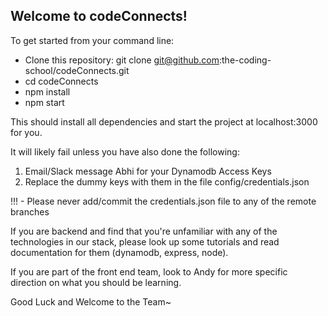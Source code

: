 ## Welcome to codeConnects!

To get started from your command line:

-  Clone this repository: git clone git@github.com:the-coding-school/codeConnects.git
-  cd codeConnects
-  npm install
-  npm start

This should install all dependencies and start the project at localhost:3000 for you.

It will likely fail unless you have also done the following:

1. Email/Slack message Abhi for your Dynamodb Access Keys
2. Replace the dummy keys with them in the file config/credentials.json

!!! - Please never add/commit the credentials.json file to any of the remote branches

If you are backend and find that you're unfamiliar with any of the technologies in our stack, please look up some tutorials and read documentation for them (dynamodb, express, node).

If you are part of the front end team, look to Andy for more specific direction on what
you should be learning.

Good Luck and Welcome to the Team~